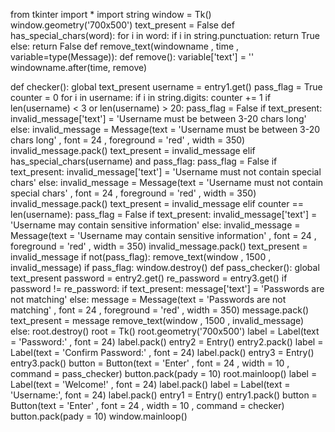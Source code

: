 from tkinter import *
import string
window = Tk()
window.geometry('700x500')
text_present = False
def has_special_chars(word):
    for i in word:
        if i in string.punctuation:
            return True
    else:
        return False
def remove_text(windowname , time , variable=type(Message)):
    def remove():
        variable['text'] = ''
    windowname.after(time, remove)

def checker():
    global text_present
    username = entry1.get()
    pass_flag = True
    counter = 0
    for i in username:
        if i in string.digits:
            counter += 1
    if len(username) < 3 or len(username) > 20:
        pass_flag = False
        if text_present:
            invalid_message['text'] = 'Username must be between 3-20 chars long'
        else:
            invalid_message = Message(text = 'Username must be between 3-20 chars long' , font = 24 , foreground = 'red' , width = 350)
            invalid_message.pack()
            text_present = invalid_message
    elif has_special_chars(username) and pass_flag:
        pass_flag = False
        if text_present:
            invalid_message['text'] = 'Username must not contain special chars'
        else:
            invalid_message = Message(text = 'Username must not contain special chars' , font = 24 , foreground = 'red' , width = 350)
            invalid_message.pack()
            text_present = invalid_message
    elif counter == len(username):
        pass_flag = False
        if text_present:
            invalid_message['text'] = 'Username may contain sensitive information'
        else:
            invalid_message = Message(text = 'Username may contain sensitive information' , font = 24 , foreground = 'red' , width = 350)
            invalid_message.pack()
            text_present = invalid_message
    if not(pass_flag):
        remove_text(window , 1500 , invalid_message)
    if pass_flag:
        window.destroy()
        def pass_checker():
            global text_present
            password = entry2.get()
            re_password = entry3.get()
            if password != re_password:
                if text_present:
                    message['text'] = 'Passwords are not matching'
                else:
                    message = Message(text = 'Passwords are not matching' , font = 24 , foreground = 'red' , width = 350)
                    message.pack()
                    text_present = message
                remove_text(window , 1500 , invalid_message)
            else:
                root.destroy()
        root = Tk()
        root.geometry('700x500')
        label = Label(text = 'Password:' , font = 24)
        label.pack()
        entry2 = Entry()
        entry2.pack()
        label = Label(text = 'Confirm Password:' , font = 24)
        label.pack()
        entry3 = Entry()
        entry3.pack()
        button = Button(text = 'Enter' , font = 24 , width = 10 , command = pass_checker)
        button.pack(pady = 10)
        root.mainloop()
label = Label(text = 'Welcome!' , font = 24)
label.pack()
label = Label(text = 'Username:', font = 24)
label.pack()
entry1 = Entry()
entry1.pack()
button = Button(text = 'Enter' , font = 24 , width = 10 , command = checker)
button.pack(pady = 10)
window.mainloop()
